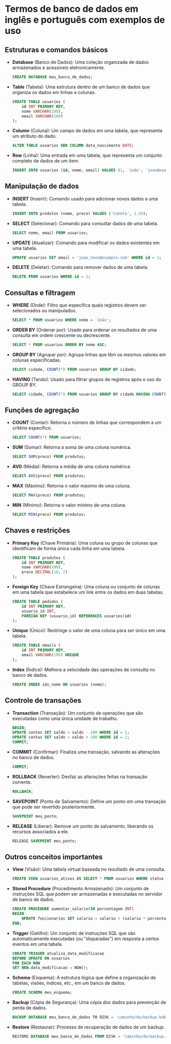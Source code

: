 # Termos de banco de dados em inglês e português com exemplos de uso

## Estruturas e comandos básicos

- **Database** (Banco de Dados): Uma coleção organizada de dados armazenados e acessíveis eletronicamente.
  
  ```sql
  CREATE DATABASE meu_banco_de_dados;
  ```

- **Table** (Tabela): Uma estrutura dentro de um banco de dados que organiza os dados em linhas e colunas.
  
  ```sql
  CREATE TABLE usuarios (
      id INT PRIMARY KEY,
      nome VARCHAR(100),
      email VARCHAR(100)
  );
  ```

- **Column** (Coluna): Um campo de dados em uma tabela, que representa um atributo do dado.
  
  ```sql
  ALTER TABLE usuarios ADD COLUMN data_nascimento DATE;
  ```

- **Row** (Linha): Uma entrada em uma tabela, que representa um conjunto completo de dados de um item.
  
  ```sql
  INSERT INTO usuarios (id, nome, email) VALUES (1, 'João', 'joao@example.com');
  ```

## Manipulação de dados

- **INSERT** (Inserir): Comando usado para adicionar novos dados a uma tabela.
  
  ```sql
  INSERT INTO produtos (nome, preco) VALUES ('Caneta', 1.50);
  ```

- **SELECT** (Selecionar): Comando para consultar dados de uma tabela.
  
  ```sql
  SELECT nome, email FROM usuarios;
  ```

- **UPDATE** (Atualizar): Comando para modificar os dados existentes em uma tabela.
  
  ```sql
  UPDATE usuarios SET email = 'joao_novo@example.com' WHERE id = 1;
  ```

- **DELETE** (Deletar): Comando para remover dados de uma tabela.
  
  ```sql
  DELETE FROM usuarios WHERE id = 1;
  ```

## Consultas e filtragem

- **WHERE** (Onde): Filtro que especifica quais registros devem ser selecionados ou manipulados.
  
  ```sql
  SELECT * FROM usuarios WHERE nome = 'João';
  ```

- **ORDER BY** (Ordenar por): Usado para ordenar os resultados de uma consulta em ordem crescente ou decrescente.
  
  ```sql
  SELECT * FROM usuarios ORDER BY nome ASC;
  ```

- **GROUP BY** (Agrupar por): Agrupa linhas que têm os mesmos valores em colunas especificadas.
  
  ```sql
  SELECT cidade, COUNT(*) FROM usuarios GROUP BY cidade;
  ```

- **HAVING** (Tendo): Usado para filtrar grupos de registros após o uso do GROUP BY.
  
  ```sql
  SELECT cidade, COUNT(*) FROM usuarios GROUP BY cidade HAVING COUNT(*) > 1;
  ```

## Funções de agregação

- **COUNT** (Contar): Retorna o número de linhas que correspondem a um critério específico.
  
  ```sql
  SELECT COUNT(*) FROM usuarios;
  ```

- **SUM** (Somar): Retorna a soma de uma coluna numérica.
  
  ```sql
  SELECT SUM(preco) FROM produtos;
  ```

- **AVG** (Média): Retorna a média de uma coluna numérica.
  
  ```sql
  SELECT AVG(preco) FROM produtos;
  ```

- **MAX** (Máximo): Retorna o valor máximo de uma coluna.
  
  ```sql
  SELECT MAX(preco) FROM produtos;
  ```

- **MIN** (Mínimo): Retorna o valor mínimo de uma coluna.
  
  ```sql
  SELECT MIN(preco) FROM produtos;
  ```

## Chaves e restrições

- **Primary Key** (Chave Primária): Uma coluna ou grupo de colunas que identificam de forma única cada linha em uma tabela.
  
  ```sql
  CREATE TABLE produtos (
      id INT PRIMARY KEY,
      nome VARCHAR(100),
      preco DECIMAL(10, 2)
  );
  ```

- **Foreign Key** (Chave Estrangeira): Uma coluna ou conjunto de colunas em uma tabela que estabelece um link entre os dados em duas tabelas.
  
  ```sql
  CREATE TABLE pedidos (
      id INT PRIMARY KEY,
      usuario_id INT,
      FOREIGN KEY (usuario_id) REFERENCES usuarios(id)
  );
  ```

- **Unique** (Único): Restringe o valor de uma coluna para ser único em uma tabela.
  
  ```sql
  CREATE TABLE emails (
      id INT PRIMARY KEY,
      email VARCHAR(100) UNIQUE
  );
  ```

- **Index** (Índice): Melhora a velocidade das operações de consulta no banco de dados.
  
  ```sql
  CREATE INDEX idx_nome ON usuarios (nome);
  ```

## Controle de transações

- **Transaction** (Transação): Um conjunto de operações que são executadas como uma única unidade de trabalho.
  
  ```sql
  BEGIN;
  UPDATE contas SET saldo = saldo - 100 WHERE id = 1;
  UPDATE contas SET saldo = saldo + 100 WHERE id = 2;
  COMMIT;
  ```

- **COMMIT** (Confirmar): Finaliza uma transação, salvando as alterações no banco de dados.
  
  ```sql
  COMMIT;
  ```

- **ROLLBACK** (Reverter): Desfaz as alterações feitas na transação corrente.
  
  ```sql
  ROLLBACK;
  ```

- **SAVEPOINT** (Ponto de Salvamento): Define um ponto em uma transação que pode ser revertido posteriormente.
  
  ```sql
  SAVEPOINT meu_ponto;
  ```

- **RELEASE** (Liberar): Remove um ponto de salvamento, liberando os recursos associados a ele.
  
  ```sql
  RELEASE SAVEPOINT meu_ponto;
  ```

## Outros conceitos importantes

- **View** (Visão): Uma tabela virtual baseada no resultado de uma consulta.
  
  ```sql
  CREATE VIEW usuarios_ativos AS SELECT * FROM usuarios WHERE status = 'ativo';
  ```

- **Stored Procedure** (Procedimento Armazenado): Um conjunto de instruções SQL que podem ser armazenadas e executadas no servidor de banco de dados.
  
  ```sql
  CREATE PROCEDURE aumentar_salario(IN porcentagem INT)
  BEGIN
      UPDATE funcionarios SET salario = salario + (salario * porcentagem / 100);
  END;
  ```

- **Trigger** (Gatilho): Um conjunto de instruções SQL que são automaticamente executadas (ou "disparadas") em resposta a certos eventos em uma tabela.
  
  ```sql
  CREATE TRIGGER atualiza_data_modificacao
  BEFORE UPDATE ON usuarios
  FOR EACH ROW
  SET NEW.data_modificacao = NOW();
  ```

- **Schema** (Esquema): A estrutura lógica que define a organização de tabelas, visões, índices, etc., em um banco de dados.
  
  ```sql
  CREATE SCHEMA meu_esquema;
  ```

- **Backup** (Cópia de Segurança): Uma cópia dos dados para prevenção de perda de dados.
  
  ```sql
  BACKUP DATABASE meu_banco_de_dados TO DISK = 'caminho/do/backup.bak';
  ```

- **Restore** (Restaurar): Processo de recuperação de dados de um backup.
  
  ```sql
  RESTORE DATABASE meu_banco_de_dados FROM DISK = 'caminho/do/backup.bak';
  ```
